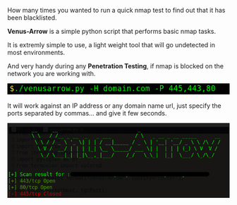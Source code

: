 How many times you wanted to run a quick nmap test to find out that it has been blacklisted.

**Venus-Arrow** is a simple python script that performs basic nmap tasks.

It is extremly simple to use, a light weight tool that will go undetected in most environments.

And very handy during any **Penetration Testing**, if nmap is blocked on the network you are working with.

![](https://github.com/Gracchi/Project-Venus/blob/main/docs/commad.png)

It will work against an IP address or any domain name url, just specify the ports separated by commas... and give it few seconds.

![](https://github.com/Gracchi/Project-Venus/blob/main/docs/result.png)
